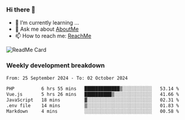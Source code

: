### Hi there 👋

- 🌱 I’m currently learning ...
- 💬 Ask me about [AboutMe](https://www.itzcy.com/about)
- 📫 How to reach me: [ReachMe](https://www.itzcy.com/about)

![ReadMe Card](https://github-readme-stats-ten-gilt.vercel.app/api?username=SuperChenYun&show_icons=true&title_color=fff&icon_color=79ff97&text_color=9f9f9f&bg_color=151515&hide_border=true)

### Weekly development breakdown
<!--START_SECTION:waka-->

```txt
From: 25 September 2024 - To: 02 October 2024

PHP          6 hrs 55 mins   █████████████▒░░░░░░░░░░░   53.14 %
Vue.js       5 hrs 26 mins   ██████████▒░░░░░░░░░░░░░░   41.66 %
JavaScript   18 mins         ▓░░░░░░░░░░░░░░░░░░░░░░░░   02.31 %
.env file    14 mins         ▒░░░░░░░░░░░░░░░░░░░░░░░░   01.83 %
Markdown     4 mins          ░░░░░░░░░░░░░░░░░░░░░░░░░   00.58 %
```

<!--END_SECTION:waka-->
